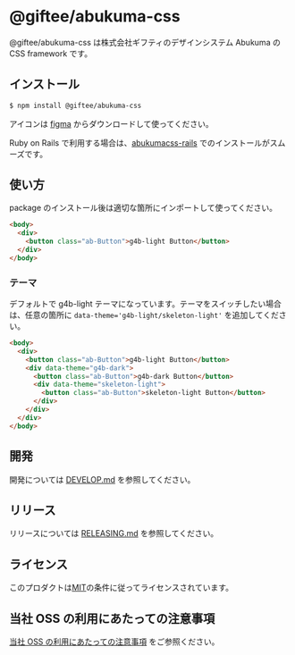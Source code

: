 # @giftee/abukuma-css

@giftee/abukuma-css は株式会社ギフティのデザインシステム Abukuma の CSS framework です。

## インストール

```bash
$ npm install @giftee/abukuma-css
```

アイコンは [figma](https://www.figma.com/file/LegilW7nsLAzyYDgokO8PX) からダウンロードして使ってください。

Ruby on Rails で利用する場合は、[abukumacss-rails](https://github.com/giftee/abukumacss-rails) でのインストールがスムーズです。

## 使い方

package のインストール後は適切な箇所にインポートして使ってください。

```html
<body>
  <div>
    <button class="ab-Button">g4b-light Button</button>
  </div>
</body>
```

### テーマ

デフォルトで g4b-light テーマになっています。テーマをスイッチしたい場合は、任意の箇所に `data-theme='g4b-light/skeleton-light'` を追加してください。

```html
<body>
  <div>
    <button class="ab-Button">g4b-light Button</button>
    <div data-theme="g4b-dark">
      <button class="ab-Button">g4b-dark Button</button>
      <div data-theme="skeleton-light">
        <button class="ab-Button">skeleton-light Button</button>
      </div>
    </div>
  </div>
</body>
```

## 開発

開発については [DEVELOP.md](DEVELOP.md) を参照してください。

## リリース

リリースについては [RELEASING.md](../../RELEASING.md) を参照してください。

## ライセンス

このプロダクトは[MIT](../../LICENSE)の条件に従ってライセンスされています。

## 当社 OSS の利用にあたっての注意事項

[当社 OSS の利用にあたっての注意事項](https://docs.google.com/document/d/1PXmZr5g1I5VxAsLNAmgvLDu0Yxzc4wHVlCusKmPtR4o/edit#heading=h.hezrzkxytrbw) をご参照ください。
